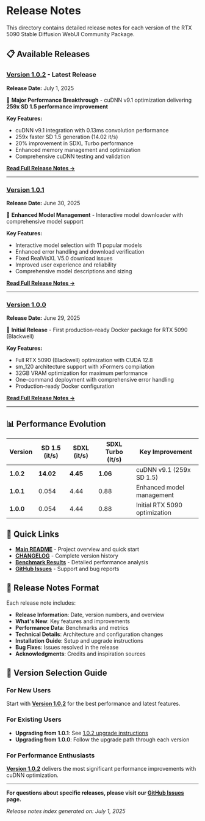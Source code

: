 # Release Notes

This directory contains detailed release notes for each version of the RTX 5090 Stable Diffusion WebUI Community Package.

## 📋 Available Releases

### [Version 1.0.2](v1.0.2.md) - **Latest Release**
**Release Date:** July 1, 2025

🚀 **Major Performance Breakthrough** - cuDNN v9.1 optimization delivering **259x SD 1.5 performance improvement**

**Key Features:**
- cuDNN v9.1 integration with 0.13ms convolution performance
- 259x faster SD 1.5 generation (14.02 it/s)
- 20% improvement in SDXL Turbo performance
- Enhanced memory management and optimization
- Comprehensive cuDNN testing and validation

**[Read Full Release Notes →](v1.0.2.md)**

---

### [Version 1.0.1](v1.0.1.md)
**Release Date:** June 30, 2025

🎯 **Enhanced Model Management** - Interactive model downloader with comprehensive model support

**Key Features:**
- Interactive model selection with 11 popular models
- Enhanced error handling and download verification
- Fixed RealVisXL V5.0 download issues
- Improved user experience and reliability
- Comprehensive model descriptions and sizing

**[Read Full Release Notes →](v1.0.1.md)**

---

### [Version 1.0.0](v1.0.0.md)
**Release Date:** June 29, 2025

🚀 **Initial Release** - First production-ready Docker package for RTX 5090 (Blackwell)

**Key Features:**
- Full RTX 5090 (Blackwell) optimization with CUDA 12.8
- sm_120 architecture support with xFormers compilation
- 32GB VRAM optimization for maximum performance
- One-command deployment with comprehensive error handling
- Production-ready Docker configuration

**[Read Full Release Notes →](v1.0.0.md)**

---

## 📊 Performance Evolution

| Version | SD 1.5 (it/s) | SDXL (it/s) | SDXL Turbo (it/s) | Key Improvement |
|---------|---------------|-------------|-------------------|-----------------|
| **1.0.2** | **14.02** | **4.45** | **1.06** | cuDNN v9.1 (259x SD 1.5) |
| **1.0.1** | 0.054 | 4.44 | 0.88 | Enhanced model management |
| **1.0.0** | 0.054 | 4.44 | 0.88 | Initial RTX 5090 optimization |

## 🔗 Quick Links

- **[Main README](../README.md)** - Project overview and quick start
- **[CHANGELOG](../CHANGELOG.md)** - Complete version history
- **[Benchmark Results](../BENCHMARK_RESULTS.md)** - Detailed performance analysis
- **[GitHub Issues](https://github.com/your-username/rtx5090-stable-diffusion/issues)** - Support and bug reports

## 📝 Release Notes Format

Each release note includes:

- **Release Information**: Date, version numbers, and overview
- **What's New**: Key features and improvements
- **Performance Data**: Benchmarks and metrics
- **Technical Details**: Architecture and configuration changes
- **Installation Guide**: Setup and upgrade instructions
- **Bug Fixes**: Issues resolved in the release
- **Acknowledgments**: Credits and inspiration sources

## 🎯 Version Selection Guide

### For New Users
Start with **[Version 1.0.2](v1.0.2.md)** for the best performance and latest features.

### For Existing Users
- **Upgrading from 1.0.1**: See [1.0.2 upgrade instructions](v1.0.2.md#installation--upgrade)
- **Upgrading from 1.0.0**: Follow the upgrade path through each version

### For Performance Enthusiasts
**[Version 1.0.2](v1.0.2.md)** delivers the most significant performance improvements with cuDNN optimization.

---

**For questions about specific releases, please visit our [GitHub Issues](https://github.com/your-username/rtx5090-stable-diffusion/issues) page.**

*Release notes index generated on: July 1, 2025* 